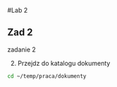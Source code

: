 #Lab 2

## Zad 2 

zadanie 2

2. Przejdz do katalogu dokumenty

```sh
cd ~/temp/praca/dokumenty
```
